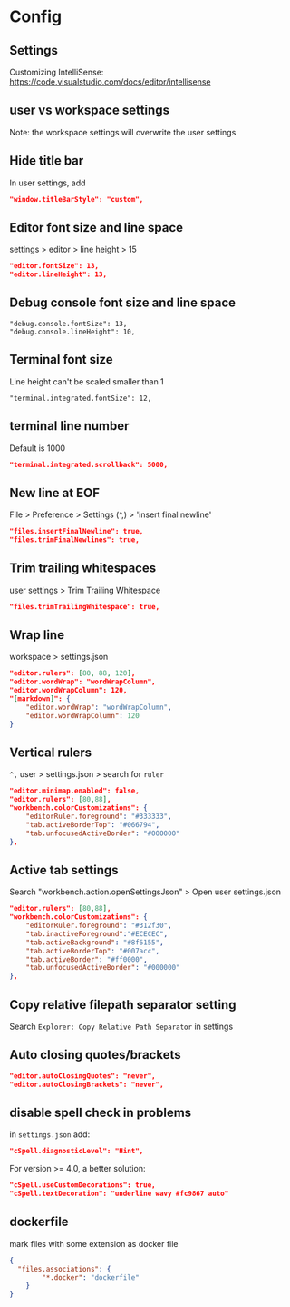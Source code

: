 # Config

## Settings
Customizing IntelliSense:
https://code.visualstudio.com/docs/editor/intellisense

## user vs workspace settings
Note: the workspace settings will overwrite the user settings

## Hide title bar
In user settings, add
```json
"window.titleBarStyle": "custom",
```

## Editor font size and line space
settings > editor > line height > 15
```json
"editor.fontSize": 13,
"editor.lineHeight": 13,
```

## Debug console font size and line space
```
"debug.console.fontSize": 13,
"debug.console.lineHeight": 10,
```

## Terminal font size
Line height can't be scaled smaller than 1
```
"terminal.integrated.fontSize": 12,
```

## terminal line number
Default is 1000
```json
"terminal.integrated.scrollback": 5000,
```

## New line at EOF
File > Preference > Settings (^,) > 'insert final newline'
```json
"files.insertFinalNewline": true,
"files.trimFinalNewlines": true,
```

## Trim trailing whitespaces
user settings > Trim Trailing Whitespace
```json
"files.trimTrailingWhitespace": true,
```

## Wrap line
workspace > settings.json
```json
"editor.rulers": [80, 88, 120],
"editor.wordWrap": "wordWrapColumn",
"editor.wordWrapColumn": 120,
"[markdown]": {
    "editor.wordWrap": "wordWrapColumn",
    "editor.wordWrapColumn": 120
}
```

## Vertical rulers
`^,` user > settings.json > search for `ruler`
```json
"editor.minimap.enabled": false,
"editor.rulers": [80,88],
"workbench.colorCustomizations": {
    "editorRuler.foreground": "#333333",
    "tab.activeBorderTop": "#066794",
    "tab.unfocusedActiveBorder": "#000000"
},
```

## Active tab settings
Search "workbench.action.openSettingsJson" > Open user settings.json
```json
"editor.rulers": [80,88],
"workbench.colorCustomizations": {
    "editorRuler.foreground": "#312f30",
    "tab.inactiveForeground":"#ECECEC",
    "tab.activeBackground": "#8f6155",
    "tab.activeBorderTop": "#007acc",
    "tab.activeBorder": "#ff0000",
    "tab.unfocusedActiveBorder": "#000000"
},
```

## Copy relative filepath separator setting
Search `Explorer: Copy Relative Path Separator` in settings

## Auto closing quotes/brackets
```json
"editor.autoClosingQuotes": "never",
"editor.autoClosingBrackets": "never",
```    

## disable spell check in problems
in `settings.json` add:
```json
"cSpell.diagnosticLevel": "Hint",
```
For version >= 4.0, a better solution:
```json
"cSpell.useCustomDecorations": true,
"cSpell.textDecoration": "underline wavy #fc9867 auto"
```

## dockerfile
mark files with some extension as docker file
```json
{
  "files.associations": {
        "*.docker": "dockerfile"
    }
}
```
